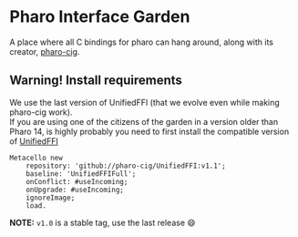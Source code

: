 # Pharo Interface Garden
A place where all C bindings for pharo can hang around, along with its creator, [pharo-cig](https://github.com/pharo-cig/pharo-cig).

## Warning! Install requirements 
We use the last version of UnifiedFFI (that we evolve even while making pharo-cig work).   
If you are using one of the citizens of the garden in a version older than Pharo 14, is highly probably 
you need to first install the compatible version of [UnifiedFFI](https://github.com/pharo-cig/UnifiedFFI)

```smalltalk
Metacello new
	repository: 'github://pharo-cig/UnifiedFFI:v1.1';
	baseline: 'UnifiedFFIFull';
	onConflict: #useIncoming;
	onUpgrade: #useIncoming;
	ignoreImage;
	load.
```

**NOTE:** `v1.0` is a stable tag, use the last release 😄
